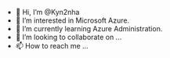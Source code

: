 - 👋 Hi, I’m @Kyn2nha
- 👀 I’m interested in Microsoft Azure.
- 🌱 I’m currently learning Azure Administration.
- 💞️ I’m looking to collaborate on ...
- 📫 How to reach me ...

<!---
Kyn2nha/Kyn2nha is a ✨ special ✨ repository because its `README.md` (this file) appears on your GitHub profile.
You can click the Preview link to take a look at your changes.
--->
